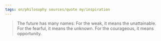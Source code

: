 ```yaml
---
tags: on/philosophy sources/quote my/inspiration
---
```


>The future has many names: For the weak, it means the unattainable. For the fearful, it means the unknown. For the courageous, it means opportunity.